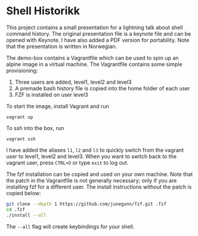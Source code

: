 # Shell Historikk

This project contains a small presentation for a lightning talk about shell command history.
The original presentation file is a keynote file and can be opened with Keynote. I have also added a PDF version for portability. Note that the presentation is written in Norwegian.

The demo-box contains a Vagrantfile which can be used to spin up an alpine image in a virtual machine. The Vagrantfile contains some simple provisioning:

1. Three users are added, level1, level2 and level3
2. A premade bash history file is copied into the home folder of each user
3. FZF is installed on user level3

To start the image, install Vagrant and run

`vagrant up`

To ssh into the box, run

`vagrant ssh`

I have added the aliases `l1`, `l2` and `l3` to quickly switch from the vagrant user to level1, level2 and level3.
When you want to switch back to the vagrant user, press `CTRL+D` or type `exit` to log out.

The fzf installation can be copied and used on your own machine. Note that the patch in the Vagrantfile is not generally necessary; only if you are installing fzf for a different user. The install instructions without the patch is copied below:

```bash
git clone --depth 1 https://github.com/junegunn/fzf.git .fzf
cd .fzf
./install --all
```
The `--all` flag will create keybindings for your shell.
